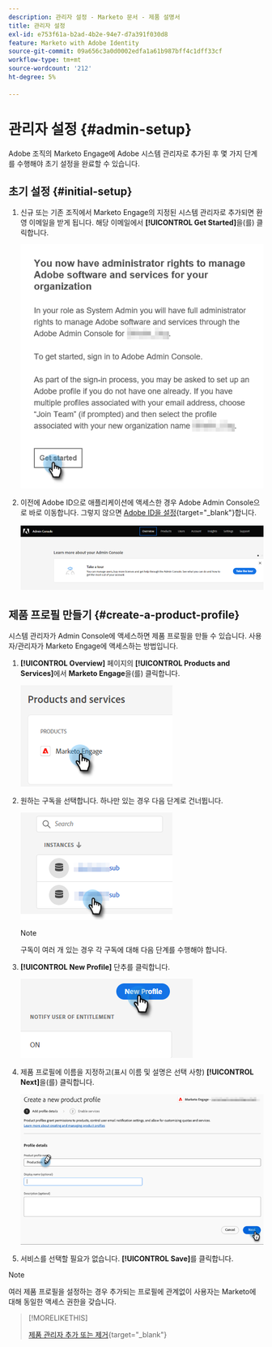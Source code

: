 ```yaml
---
description: 관리자 설정 - Marketo 문서 - 제품 설명서
title: 관리자 설정
exl-id: e753f61a-b2ad-4b2e-94e7-d7a391f030d8
feature: Marketo with Adobe Identity
source-git-commit: 09a656c3a0d0002edfa1a61b987bff4c1dff33cf
workflow-type: tm+mt
source-wordcount: '212'
ht-degree: 5%

---
```


# 관리자 설정 {#admin-setup}

Adobe 조직의 Marketo Engage에 Adobe 시스템 관리자로 추가된 후 몇 가지 단계를 수행해야 초기 설정을 완료할 수 있습니다.

## 초기 설정 {#initial-setup}

1. 신규 또는 기존 조직에서 Marketo Engage의 지정된 시스템 관리자로 추가되면 환영 이메일을 받게 됩니다. 해당 이메일에서 **[!UICONTROL Get Started]**&#x200B;을(를) 클릭합니다.

   ![](assets/admin-setup-1.png)

1. 이전에 Adobe ID으로 애플리케이션에 액세스한 경우 Adobe Admin Console으로 바로 이동합니다. 그렇지 않으면 [Adobe ID을 설정](https://helpx.adobe.com/kr/manage-account/using/create-update-adobe-id.html){target="_blank"}합니다.

   ![](assets/admin-setup-2.png)

## 제품 프로필 만들기 {#create-a-product-profile}

시스템 관리자가 Admin Console에 액세스하면 제품 프로필을 만들 수 있습니다. 사용자/관리자가 Marketo Engage에 액세스하는 방법입니다.

1. **[!UICONTROL Overview]** 페이지의 **[!UICONTROL Products and Services]**&#x200B;에서 **Marketo Engage**&#x200B;을(를) 클릭합니다.

   ![](assets/admin-setup-3.png)

1. 원하는 구독을 선택합니다. 하나만 있는 경우 다음 단계로 건너뜁니다.

   ![](assets/admin-setup-4.png)

   >[!NOTE]
   >
   >구독이 여러 개 있는 경우 각 구독에 대해 다음 단계를 수행해야 합니다.

1. **[!UICONTROL New Profile]** 단추를 클릭합니다.

   ![](assets/admin-setup-5.png)

1. 제품 프로필에 이름을 지정하고(표시 이름 및 설명은 선택 사항) **[!UICONTROL Next]**&#x200B;을(를) 클릭합니다.

   ![](assets/admin-setup-6.png)

1. 서비스를 선택할 필요가 없습니다. **[!UICONTROL Save]**&#x200B;를 클릭합니다.

>[!NOTE]
>
>여러 제품 프로필을 설정하는 경우 추가되는 프로필에 관계없이 사용자는 Marketo에 대해 동일한 액세스 권한을 갖습니다.

>[!MORELIKETHIS]
>
>[제품 관리자 추가 또는 제거](/help/marketo/product-docs/administration/marketo-with-adobe-identity/add-or-remove-a-product-admin.md){target="_blank"}
